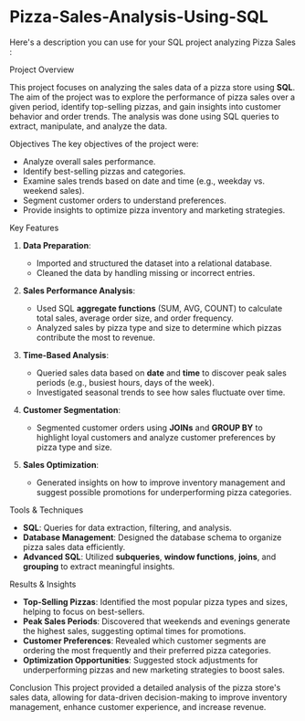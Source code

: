 # Pizza-Sales-Analysis-Using-SQL
Here's a description you can use for your SQL project analyzing Pizza Sales :


 Project Overview

This project focuses on analyzing the sales data of a pizza store using **SQL**. The aim of the project was to explore the performance of pizza sales over a given period, identify top-selling pizzas, and gain insights into customer behavior and order trends. The analysis was done using SQL queries to extract, manipulate, and analyze the data.

Objectives
The key objectives of the project were:
- Analyze overall sales performance.
- Identify best-selling pizzas and categories.
- Examine sales trends based on date and time (e.g., weekday vs. weekend sales).
- Segment customer orders to understand preferences.
- Provide insights to optimize pizza inventory and marketing strategies.

 Key Features
1. **Data Preparation**:
   - Imported and structured the dataset into a relational database.
   - Cleaned the data by handling missing or incorrect entries.

2. **Sales Performance Analysis**:
   - Used SQL **aggregate functions** (SUM, AVG, COUNT) to calculate total sales, average order size, and order frequency.
   - Analyzed sales by pizza type and size to determine which pizzas contribute the most to revenue.

3. **Time-Based Analysis**:
   - Queried sales data based on **date** and **time** to discover peak sales periods (e.g., busiest hours, days of the week).
   - Investigated seasonal trends to see how sales fluctuate over time.

4. **Customer Segmentation**:
   - Segmented customer orders using **JOINs** and **GROUP BY** to highlight loyal customers and analyze customer preferences by pizza type and size.

5. **Sales Optimization**:
   - Generated insights on how to improve inventory management and suggest possible promotions for underperforming pizza categories.

 Tools & Techniques
- **SQL**: Queries for data extraction, filtering, and analysis.
- **Database Management**: Designed the database schema to organize pizza sales data efficiently.
- **Advanced SQL**: Utilized **subqueries**, **window functions**, **joins**, and **grouping** to extract meaningful insights.

 Results & Insights
- **Top-Selling Pizzas**: Identified the most popular pizza types and sizes, helping to focus on best-sellers.
- **Peak Sales Periods**: Discovered that weekends and evenings generate the highest sales, suggesting optimal times for promotions.
- **Customer Preferences**: Revealed which customer segments are ordering the most frequently and their preferred pizza categories.
- **Optimization Opportunities**: Suggested stock adjustments for underperforming pizzas and new marketing strategies to boost sales.

Conclusion
This project provided a detailed analysis of the pizza store's sales data, allowing for data-driven decision-making to improve inventory management, enhance customer experience, and increase revenue.
